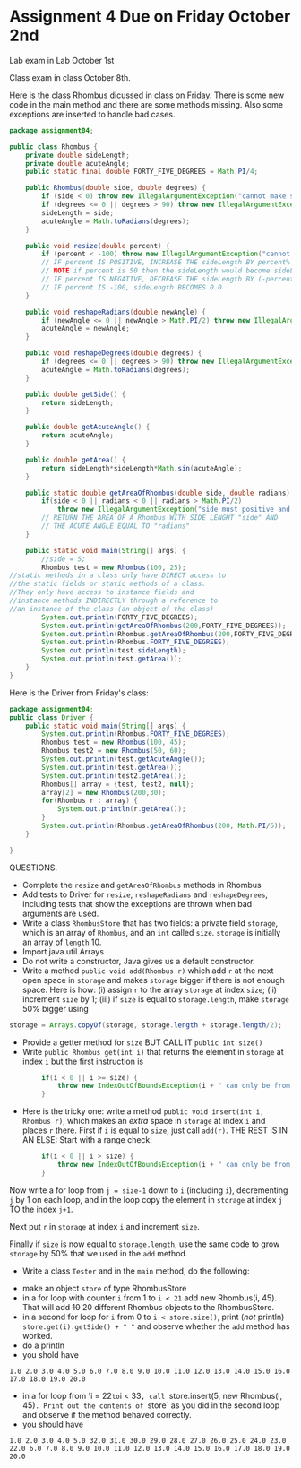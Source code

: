 Assignment 4 Due on Friday October 2nd
===

Lab exam in Lab October 1st

Class exam in class October 8th.

Here is the class Rhombus dicussed in class on Friday. There is some new code in the main method
and there are some methods missing. Also some exceptions are inserted to handle bad cases.

```java
package assignment04;

public class Rhombus {
	private double sideLength;
	private double acuteAngle;
	public static final double FORTY_FIVE_DEGREES = Math.PI/4;

	public Rhombus(double side, double degrees) {
		if (side < 0) throw new IllegalArgumentException("cannot make side negative");
		if (degrees <= 0 || degrees > 90) throw new IllegalArgumentException("angle must be acute");
		sideLength = side;
		acuteAngle = Math.toRadians(degrees);
	}

	public void resize(double percent) {
		if (percent < -100) throw new IllegalArgumentException("cannot make side negative");
        // IF percent IS POSITIVE, INCREASE THE sideLength BY percent%
        // NOTE if percent is 50 then the sideLength would become sideLength + sideLength/2
        // IF percent IS NEGATIVE, DECREASE THE sideLength BY (-percent)%
        // IF percent IS -100, sideLength BECOMES 0.0
	}

	public void reshapeRadians(double newAngle) {
		if (newAngle <= 0 || newAngle > Math.PI/2) throw new IllegalArgumentException("angle must be acute");
		acuteAngle = newAngle;
	}

	public void reshapeDegrees(double degrees) {
		if (degrees <= 0 || degrees > 90) throw new IllegalArgumentException("angle must be acute");
		acuteAngle = Math.toRadians(degrees);
	}

	public double getSide() {
		return sideLength;
	}

	public double getAcuteAngle() {
		return acuteAngle;
	}

	public double getArea() {
		return sideLength*sideLength*Math.sin(acuteAngle);
	}

	public static double getAreaOfRhombus(double side, double radians) {
		if(side < 0 || radians < 0 || radians > Math.PI/2)
			throw new IllegalArgumentException("side must positive and radians must be between 0 and pi/2");
	    // RETURN THE AREA OF A Rhombus WITH SIDE LENGHT "side" AND
	    // THE ACUTE ANGLE EQUAL TO "radians"
	}

	public static void main(String[] args) {
		//side = 5;
		Rhombus test = new Rhombus(100, 25);
//static methods in a class only have DIRECT access to
//the static fields or static methods of a class.
//They only have access to instance fields and
//instance methods INDIRECTLY through a reference to
//an instance of the class (an object of the class)
		System.out.println(FORTY_FIVE_DEGREES);
		System.out.println(getAreaOfRhombus(200,FORTY_FIVE_DEGREES));
		System.out.println(Rhombus.getAreaOfRhombus(200,FORTY_FIVE_DEGREES));
		System.out.println(Rhombus.FORTY_FIVE_DEGREES);
		System.out.println(test.sideLength);
		System.out.println(test.getArea());
	}
}
```

Here is the Driver from Friday's class:

```java
package assignment04;
public class Driver {
	public static void main(String[] args) {
		System.out.println(Rhombus.FORTY_FIVE_DEGREES);
		Rhombus test = new Rhombus(100, 45);
		Rhombus test2 = new Rhombus(50, 60);
		System.out.println(test.getAcuteAngle());
		System.out.println(test.getArea());
		System.out.println(test2.getArea());
		Rhombus[] array = {test, test2, null};
		array[2] = new Rhombus(200,30);
		for(Rhombus r : array) {
			System.out.println(r.getArea());
		}
		System.out.println(Rhombus.getAreaOfRhombus(200, Math.PI/6));
	}

}
```

QUESTIONS.

* Complete the `resize` and `getAreaOfRhombus` methods in Rhombus
* Add tests to Driver for `resize`, `reshapeRadians` and `reshapeDegrees`, including tests that show the exceptions are thrown when
bad arguments are used.
* Write a class `RhombusStore` that has two fields: a private field `storage`, which is an array of `Rhombus`, and an `int` called `size`.
`storage` is initially an array of `length` 10.
* Import java.util.Arrays
* Do not write a constructor, Java gives us a default constructor.
* Write a method `public void add(Rhombus r)` which add `r` at the next open space in `storage` and makes `storage` bigger if there is not
enough space. Here is how: (i) assign `r` to the array `storage` at index `size`; (ii) increment `size` by 1; (iii) if `size` is equal to
`storage.length`, make `storage` 50% bigger using

```java
storage = Arrays.copyOf(storage, storage.length + storage.length/2);
```

* Provide a getter method for `size` BUT CALL IT `public int size()`
* Write  `public Rhombus get(int i)` that returns the element in `storage` at index `i` but the first instruction is

```java
		if(i < 0 || i >= size) {
			throw new IndexOutOfBoundsException(i + " can only be from 0 to size-1");
		}
```

* Here is the tricky one: write a method `public void insert(int i, Rhombus r)`, which makes an _extra_ space in `storage`
at index `i` and places `r` there. First if `i` is equal to `size`, just call `add(r)`. THE REST IS IN AN ELSE: Start with a range check:

```java
		if(i < 0 || i > size) {
			throw new IndexOutOfBoundsException(i + " can only be from 0 to size");
		}
```

Now write a for loop from `j = size-1` down to `i` (including `i`), decrementing `j` by 1 on each loop, and in the loop copy the element in
`storage` at index `j` TO the index `j+1`.

Next put `r` in `storage` at index `i` and increment `size`.

Finally if `size` is now equal to `storage.length`, use the same code to grow `storage` by 50% that we used in the `add` method.

* Write a class `Tester` and in the `main` method, do the following:

 - make an object `store` of type RhombusStore
 - in a for loop with counter `i` from 1 to `i < 21` add new Rhombus(i, 45). That will add ~~10~~ 20 different Rhombus objects to the RhombusStore.
 - in a second for loop for `i` from 0 to `i < store.size()`, print (_not_ println) `store.get(i).getSide() + " "` and observe
 whether the `add` method has worked.
 - do a println
 - you shold have

```
1.0 2.0 3.0 4.0 5.0 6.0 7.0 8.0 9.0 10.0 11.0 12.0 13.0 14.0 15.0 16.0 17.0 18.0 19.0 20.0
```

 - in a for loop from 'i = 22` to `i < 33`, call `store.insert(5, new Rhombus(i, 45)`. Print out the contents of `store` as you did in the second loop
 and observe if the method behaved correctly.
 - you should have

 ```
 1.0 2.0 3.0 4.0 5.0 32.0 31.0 30.0 29.0 28.0 27.0 26.0 25.0 24.0 23.0 22.0 6.0 7.0 8.0 9.0 10.0 11.0 12.0 13.0 14.0 15.0 16.0 17.0 18.0 19.0 20.0
 ```